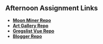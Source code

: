 ## Afternoon Assignment Links

* **[Moon Miner Repo](https://github.com/zbarnes32/moon-miner)**
* **[Art Gallery Repo](https://github.com/zbarnes32/art-gallary)**
* **[Gregslist Vue Repo](https://github.com/zbarnes32/summer24_gregslist_vue)**
* **[Blogger Repo](https://github.com/zbarnes32/blogger)**
